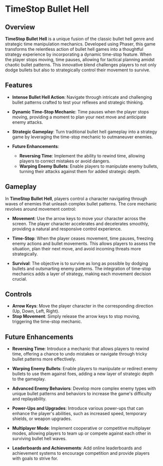 # TimeStop Bullet Hell

## Overview

**TimeStop Bullet Hell** is a unique fusion of the classic bullet hell genre and strategic time manipulation mechanics. Developed using Phaser, this game transforms the relentless action of bullet hell games into a thoughtful strategy experience by incorporating a dynamic time-stop feature. When the player stops moving, time pauses, allowing for tactical planning amidst chaotic bullet patterns. This innovative blend challenges players to not only dodge bullets but also to strategically control their movement to survive.

## Features

- **Intense Bullet Hell Action**: Navigate through intricate and challenging bullet patterns crafted to test your reflexes and strategic thinking.
  
- **Dynamic Time-Stop Mechanic**: Time pauses when the player stops moving, providing a moment to plan your next move and anticipate enemy attacks.
  
- **Strategic Gameplay**: Turn traditional bullet hell gameplay into a strategy game by leveraging the time-stop mechanic to outmaneuver enemies.
  
- **Future Enhancements**:
  - **Reversing Time**: Implement the ability to rewind time, allowing players to correct mistakes or avoid dangers.
  - **Warping Enemy Bullets**: Enable players to manipulate enemy bullets, turning their attacks against them for added strategic depth.

## Gameplay

In **TimeStop Bullet Hell**, players control a character navigating through waves of enemies that unleash complex bullet patterns. The core mechanic revolves around movement control:

- **Movement**: Use the arrow keys to move your character across the screen. The player character accelerates and decelerates smoothly, providing a natural and responsive control experience.
  
- **Time-Stop**: When the player ceases movement, time pauses, freezing enemy actions and bullet movements. This allows players to assess the situation, plan their next move, and avoid incoming threats more strategically.
  
- **Survival**: The objective is to survive as long as possible by dodging bullets and outsmarting enemy patterns. The integration of time-stop mechanics adds a layer of strategy, making each movement decision crucial.

## Controls

- **Arrow Keys**: Move the player character in the corresponding direction (Up, Down, Left, Right).
- **Stop Movement**: Simply release the arrow keys to stop moving, triggering the time-stop mechanic.

## Future Enhancements

- **Reversing Time**: Introduce a mechanic that allows players to rewind time, offering a chance to undo mistakes or navigate through tricky bullet patterns more effectively.
  
- **Warping Enemy Bullets**: Enable players to manipulate or redirect enemy bullets to use them against foes, adding a new layer of strategic depth to the gameplay.
  
- **Advanced Enemy Behaviors**: Develop more complex enemy types with unique bullet patterns and behaviors to increase the game's difficulty and replayability.
  
- **Power-Ups and Upgrades**: Introduce various power-ups that can enhance the player's abilities, such as increased speed, temporary shields, or weapon upgrades.
  
- **Multiplayer Mode**: Implement cooperative or competitive multiplayer modes, allowing players to team up or compete against each other in surviving bullet hell waves.
  
- **Leaderboards and Achievements**: Add online leaderboards and achievement systems to encourage competition and provide players with goals to strive for.

